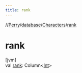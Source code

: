 ```yaml
---
title: rank
---
```

//[Perry](../../../index.html)/[database](../index.html)/[Characters](index.html)/[rank](rank.html)



# rank



[jvm]\
val [rank](rank.html): Column&lt;[Int](https://kotlinlang.org/api/latest/jvm/stdlib/kotlin/-int/index.html)&gt;




